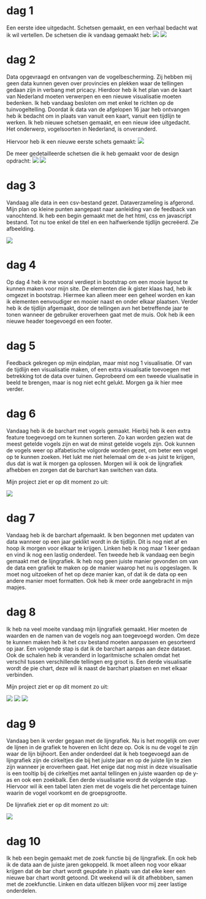 # dag 1

Een eerste idee uitgedacht. Schetsen gemaakt, en een verhaal bedacht wat ik wil vertellen.
De schetsen die ik vandaag gemaakt heb:
![](/doc/schets1.png)
![](/doc/schets2.png)

# dag 2

Data opgevraagd en ontvangen van de vogelbescherming. Zij hebben mij geen data kunnen geven over provincies en plekken waar de tellingen gedaan zijn in verbang met pricacy. Hierdoor heb ik het plan van de kaart van Nederland moeten verwerpen en een nieuwe visualisatie moeten bedenken. Ik heb vandaag besloten om met enkel te richten op de tuinvogeltelling. Doordat ik data van de afgelopen 16 jaar heb ontvangen heb ik bedacht om in plaats van vanuit een kaart, vanuit een tijdlijn te werken. Ik heb nieuwe schetsen gemaakt, en een nieuw idee uitgedacht. Het onderwerp, vogelsoorten in Nederland, is onveranderd.

Hiervoor heb ik een nieuwe eerste schets gemaakt:
![](/doc/schets3.png)

De meer gedetailleerde schetsen die ik heb gemaakt voor de design opdracht:
![](/doc/schets4.png)
![](/doc/schets5.png)

# dag 3

Vandaag alle data in een csv-bestand gezet. Dataverzameling is afgerond. Mijn plan op kleine punten aangepast naar aanleiding van de feedback van vanochtend. Ik heb een begin gemaakt met de het html, css en javascript bestand. Tot nu toe enkel de titel en een halfwerkende tijdlijn gecreëerd. Zie afbeelding.

![](/doc/visualisatie1.png)

# dag 4

Op dag 4 heb ik me vooral verdiept in bootstrap om een mooie layout te kunnen maken voor mijn site. De elementen die ik gister klaas had, heb ik omgezet in bootstrap. Hiermee kan alleen meer een geheel worden en kan ik elementen eenvoudiger en mooier naast en onder elkaar plaatsen. Verder heb ik de tijdlijn afgemaakt, door de tellingen avn het betreffende jaar te tonen wanneer de gebruiker eroverheen gaat met de muis. Ook heb ik een nieuwe header toegevoegd en een footer.

# dag 5

Feedback gekregen op mijn eindplan, maar mist nog 1 visualisatie. Of van de tijdlijn een visualisatie maken, of een extra visualisatie toevoegen met betrekking tot de data over tuinen. Geprobeerd om een tweede viualisatie in  beeld te brengen, maar is nog niet echt gelukt. Morgen ga ik hier mee verder.

# dag 6

Vandaag heb ik de barchart met vogels gemaakt. Hierbij heb ik een extra feature toegevoegd om te kunnen sorteren. Zo kan worden gezien wat de meest getelde vogels zijn en wat de minst getelde vogels zijn. Ook kunnen de vogels weer op alfabetische volgorde worden gezet, om beter een vogel op te kunnen zoeken. Het lukt me niet helemaal om de x-as juist te krijgen, dus dat is wat ik morgen ga oplossen. Morgen wil ik ook de lijngrafiek afhebben en zorgen dat de barchart kan switchen van data.

Mijn project ziet er op dit moment zo uit:

![](/doc/visualisatie2.png)

# dag 7

Vandaag heb ik de barchart afgemaakt. Ik ben begonnen met updaten van data wanneer op een jaar geklikt wordt in de tijdlijn. Dit is nog niet af en hoop ik morgen voor elkaar te krijgen. Linken heb ik nog maar 1 keer gedaan en vind ik nog een lastig onderdeel. Ten tweede heb ik vandaag een begin gemaakt met de lijngrafiek. Ik heb nog geen juiste manier gevonden om van de data een grafiek te maken op de manier waarop het nu is opgeslagen. Ik moet nog uitzoeken of het op deze manier kan, of dat ik de data op een andere manier moet formatten. Ook heb ik meer orde aangebracht in mijn mapjes.

# dag 8

Ik heb na veel moeite vandaag mijn lijngrafiek gemaakt. Hier moeten de waarden en de namen van de vogels nog aan toegevoegd worden. Om deze te kunnen maken heb ik het csv bestand moeten aanpassen en gesorteerd op jaar. Een volgende stap is dat ik de barchart aanpas aan deze dataset. Ook de schalen heb ik veranderd in logaritmische schalen omdat het verschil tussen verschillende tellingen erg groot is. Een derde visualisatie wordt de pie chart, deze wil ik naast de barchart plaatsen en met elkaar verbinden.

Mijn project ziet er op dit moment zo uit:

![](/doc/visualisatie3.png)
![](/doc/visualisatie4.png)
![](/doc/visualisatie5.png)

# dag 9

Vandaag ben ik verder gegaan met de lijngrafiek. Nu is het mogelijk om over de lijnen in de grafiek te hoveren en licht deze op. Ook is nu de vogel te zijn waar de lijn bijhoort. Een ander onderdeel dat ik heb toegevoegd aan de lijngrafiek zijn de cirkeltjes die bij het juiste jaar en op de juiste lijn te zien zijn wanneer je eroverheen gaat. Het enige dat nog mist in deze visualisatie is een tooltip bij de cirkeltjes met aantal tellingen en juiste waarden op de y-as en ook een zoekbalk. Een derde visualisatie wordt de volgende stap. Hiervoor wil ik een tabel laten zien met de vogels die het percentage tuinen waarin de vogel voorkomt en de groepsgrootte.

De lijnrafiek ziet er op dit moment zo uit:

![](/doc/visualisatie6.png)

# dag 10

Ik heb een begin gemaakt met de zoek functie bij de lijngrafiek. En ook heb ik de data aan de juiste jaren gekoppeld. Ik moet alleen nog voor elkaar krijgen dat de bar chart wordt geupdate in plaats van dat elke keer een nieuwe bar chart wordt getoond. Dit weekend wil ik dit afhebbben, samen met de zoekfunctie. Linken en data uitlezen blijken voor mij zeer lastige onderdelen.
